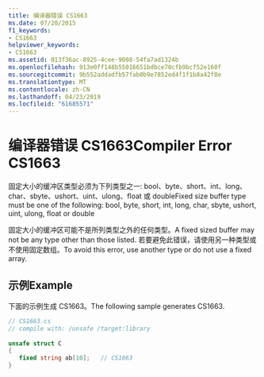 ```yaml
---
title: 编译器错误 CS1663
ms.date: 07/20/2015
f1_keywords:
- CS1663
helpviewer_keywords:
- CS1663
ms.assetid: 013f36ac-8925-4cee-9008-54fa7ad1324b
ms.openlocfilehash: 913e0ff148b55016651bdbce70cfb9bcf52e160f
ms.sourcegitcommit: 9b552addadfb57fab0b9e7852ed4f1f1b8a42f8e
ms.translationtype: MT
ms.contentlocale: zh-CN
ms.lasthandoff: 04/23/2019
ms.locfileid: "61685571"
---
```

# <a name="compiler-error-cs1663"></a><span data-ttu-id="7a4fa-102">编译器错误 CS1663</span><span class="sxs-lookup"><span data-stu-id="7a4fa-102">Compiler Error CS1663</span></span>
<span data-ttu-id="7a4fa-103">固定大小的缓冲区类型必须为下列类型之一: bool、byte、short、int、long、char、sbyte、ushort、uint、ulong、float 或 double</span><span class="sxs-lookup"><span data-stu-id="7a4fa-103">Fixed size buffer type must be one of the following: bool, byte, short, int, long, char, sbyte, ushort, uint, ulong, float or double</span></span>  
  
 <span data-ttu-id="7a4fa-104">固定大小的缓冲区可能不是所列类型之外的任何类型。</span><span class="sxs-lookup"><span data-stu-id="7a4fa-104">A fixed sized buffer may not be any type other than those listed.</span></span> <span data-ttu-id="7a4fa-105">若要避免此错误，请使用另一种类型或不使用固定数组。</span><span class="sxs-lookup"><span data-stu-id="7a4fa-105">To avoid this error, use another type or do not use a fixed array.</span></span>  
  
## <a name="example"></a><span data-ttu-id="7a4fa-106">示例</span><span class="sxs-lookup"><span data-stu-id="7a4fa-106">Example</span></span>  
 <span data-ttu-id="7a4fa-107">下面的示例生成 CS1663。</span><span class="sxs-lookup"><span data-stu-id="7a4fa-107">The following sample generates CS1663.</span></span>  
  
```csharp  
// CS1663.cs  
// compile with: /unsafe /target:library  
  
unsafe struct C  
{  
   fixed string ab[10];   // CS1663  
}  
```
